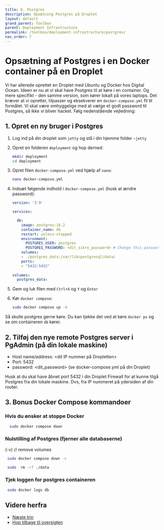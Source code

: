 ```yaml
---
title: 6. Postgres
description: Opsætning Postgres på Droplet
layout: default
grand_parent: Toolbox
parent: Deployment Infrastructure
permalink: /toolbox/deployment-infrastructure/postgres/
nav_order: 7
---
```

# Opsætning af Postgres i en Docker container på en Droplet

Vi har allerede oprettet en Droplet med Ubuntu og Docker hos Digital Ocean. Ideen er nu
at vi skal have Postgres til at køre i en container. Og mere specifikt - den samme version,
som kører lokalt på vores laptops. Det kræver at vi opretter, tilpasser og eksekverer en `docker-compose.yml` fil til formålet. Vi skal være omhyggelige med at vælge et godt password til Postgres, så ikke vi bliver hacket. Følg nedenstående vejledning:

## 1. Opret en ny bruger i Postgres

1. Log ind på din droplet som `jetty` og stå i din hjemme folder `~jetty`

2. Opret en folderen `deployment` og hop derned:

    ```bash
    mkdir deployment
    cd deployment
    ```

3. Opret filen `docker-compose.yml` ved hjælp af `nano`:

    ```bash
    nano docker-compose.yml
    ```

4. Indsæt følgende indhold i `docker-compose.yml` (husk at ændre password):

   ```yaml
   version: '3.9'

   services:

     db:
       image: postgres:16.2
       container_name: db
       restart: unless-stopped
       environment:
         POSTGRES_USER: postgres
         POSTGRES_PASSWORD: <dit_sikre_password> # Change this password and pick a hard one
       volumes:
       - ./postgres_data:/var/lib/postgresql/data/
       ports:
       - "5432:5432"
    
   volumes:
     postgres_data:

   ```

5. Gem og luk filen med `Ctrl+X` og `Y` og `Enter`

6. Kør `docker compose`:

    ```bash
    sudo docker compose up -d
    ```

Så skulle postgres gerne køre. Du kan tjekke det ved at køre `docker ps` og se om containeren `db` kører.

## 2. Tilføj den nye remote Postgres server i PgAdmin (på din lokale maskine)

- Host name/address: <dit IP nummer på Dropletten>
- Port: 5432
- password: <dit_password> (se docker-compose.yml på din Droplet)

Husk at du skal have åbnet port 5432 i din Droplet Firewall for at kunne tilgå Postgres fra din lokale maskine. Dvs, fra IP nummeret på ydersiden af din router.

## 3. Bonus Docker Compose kommandoer

### Hvis du ønsker at stoppe Docker

```bash
  sudo docker compose down
```

### Nulstilling af Postgres (fjerner alle databaserne)

(-v) // remove volumes

```bash
 sudo docker compose down -v 
```

```bash
 sudo  rm -rf ./data
```

### Tjek loggen for postgres containeren

```bash
 sudo docker logs db
```

## Videre herfra

- [Næste trin](./snapshot.md)
- [Hop tilbage til oversigten](./README.md)
